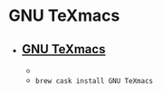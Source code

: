 # GNU TeXmacs
- [GNU TeXmacs](https://www.texmacs.org/)
  - 
  - 
  - `brew cask install GNU TeXmacs`
